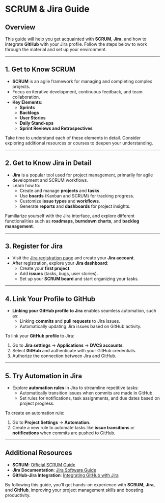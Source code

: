 # SCRUM & Jira Guide

## Overview

This guide will help you get acquainted with **SCRUM**, **Jira**, and how to integrate **GitHub** with your Jira profile. Follow the steps below to work through the material and set up your environment.

---

## 1. Get to Know SCRUM

- **SCRUM** is an agile framework for managing and completing complex projects.
- Focus on iterative development, continuous feedback, and team collaboration.
- **Key Elements**: 
  - **Sprints**
  - **Backlogs**
  - **User Stories**
  - **Daily Stand-ups**
  - **Sprint Reviews and Retrospectives**
  
Take time to understand each of these elements in detail. Consider exploring additional resources or courses to deepen your understanding.

---

## 2. Get to Know Jira in Detail

- **Jira** is a popular tool used for project management, primarily for agile development and SCRUM workflows.
- Learn how to:
  - Create and manage **projects** and **tasks**.
  - Use **boards** (Kanban and SCRUM) for tracking progress.
  - Customize **issue types** and **workflows**.
  - Generate **reports** and **dashboards** for project insights.

Familiarize yourself with the Jira interface, and explore different functionalities such as **roadmaps**, **burndown charts**, and **backlog management**.

---

## 3. Register for Jira

- Visit the [Jira registration page](https://www.atlassian.com/software/jira) and create your **Jira account**.
- After registration, explore your **Jira dashboard**:
  - Create your **first project**.
  - Add **issues** (tasks, bugs, user stories).
  - Set up your **SCRUM board** and start organizing your tasks.

---

## 4. Link Your Profile to GitHub

- **Linking your GitHub profile to Jira** enables seamless automation, such as:
  - Linking **commits** and **pull requests** to Jira issues.
  - Automatically updating Jira issues based on GitHub activity.
  
To link your **GitHub profile** to Jira:
1. Go to **Jira settings** → **Applications** → **DVCS accounts**.
2. Select **GitHub** and authenticate with your GitHub credentials.
3. Authorize the connection between Jira and GitHub.

---

## 5. Try Automation in Jira

- Explore **automation rules** in Jira to streamline repetitive tasks:
  - Automatically transition issues when commits are made in GitHub.
  - Set rules for notifications, task assignments, and due dates based on project progress.
  
To create an automation rule:
1. Go to **Project Settings** → **Automation**.
2. Create a new rule to automate tasks like **issue transitions** or **notifications** when commits are pushed to GitHub.

---

## Additional Resources

- **SCRUM**: [Official SCRUM Guide](https://www.scrumguides.org/)
- **Jira Documentation**: [Jira Software Guide](https://support.atlassian.com/jira-software-cloud/)
- **GitHub-Jira Integration**: [Integrating GitHub with Jira](https://www.atlassian.com/software/jira/guides/integrations/github)

By following this guide, you’ll get hands-on experience with **SCRUM**, **Jira**, and **GitHub**, improving your project management skills and boosting productivity.
